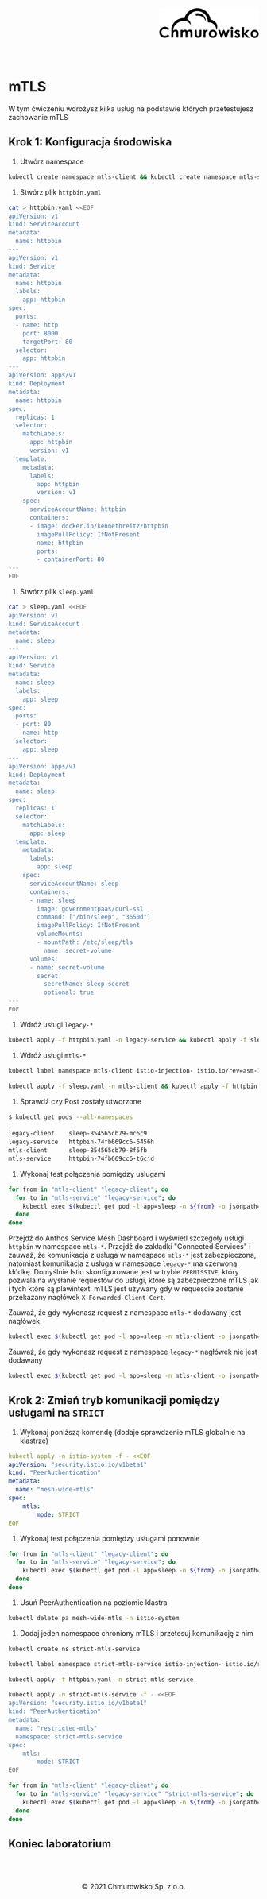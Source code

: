 <img src="../../../../img/logo.png" alt="Chmurowisko logo" width="200"  align="right">
<br><br>
<br><br>
<br><br>

# mTLS

W tym ćwiczeniu wdrożysz kilka usług na podstawie których przetestujesz zachowanie mTLS

## Krok 1: Konfiguracja środowiska

1. Utwórz namespace

  ```bash
  kubectl create namespace mtls-client && kubectl create namespace mtls-service && kubectl create namespace legacy-client && kubectl create namespace legacy-service
  ```

1. Stwórz plik `httpbin.yaml`
  
  ```bash
  cat > httpbin.yaml <<EOF
  apiVersion: v1
  kind: ServiceAccount
  metadata:
    name: httpbin
  ---
  apiVersion: v1
  kind: Service
  metadata:
    name: httpbin
    labels:
      app: httpbin
  spec:
    ports:
    - name: http
      port: 8000
      targetPort: 80
    selector:
      app: httpbin
  ---
  apiVersion: apps/v1
  kind: Deployment
  metadata:
    name: httpbin
  spec:
    replicas: 1
    selector:
      matchLabels:
        app: httpbin
        version: v1
    template:
      metadata:
        labels:
          app: httpbin
          version: v1
      spec:
        serviceAccountName: httpbin
        containers:
        - image: docker.io/kennethreitz/httpbin
          imagePullPolicy: IfNotPresent
          name: httpbin
          ports:
          - containerPort: 80
  ---
  EOF
  ```

1. Stwórz plik `sleep.yaml`

  ```bash
  cat > sleep.yaml <<EOF
  apiVersion: v1
  kind: ServiceAccount
  metadata:
    name: sleep
  ---
  apiVersion: v1
  kind: Service
  metadata:
    name: sleep
    labels:
      app: sleep
  spec:
    ports:
    - port: 80
      name: http
    selector:
      app: sleep
  ---
  apiVersion: apps/v1
  kind: Deployment
  metadata:
    name: sleep
  spec:
    replicas: 1
    selector:
      matchLabels:
        app: sleep
    template:
      metadata:
        labels:
          app: sleep
      spec:
        serviceAccountName: sleep
        containers:
        - name: sleep
          image: governmentpaas/curl-ssl
          command: ["/bin/sleep", "3650d"]
          imagePullPolicy: IfNotPresent
          volumeMounts:
          - mountPath: /etc/sleep/tls
            name: secret-volume
        volumes:
        - name: secret-volume
          secret:
            secretName: sleep-secret
            optional: true
  ---
  EOF
  ```

1. Wdróż usługi `legacy-*`
  
  ```bash
  kubectl apply -f httpbin.yaml -n legacy-service && kubectl apply -f sleep.yaml -n legacy-client
  ```

1. Wdróż usługi `mtls-*`
  
  ```bash
  kubectl label namespace mtls-client istio-injection- istio.io/rev=asm-196-2 --overwrite && kubectl label namespace mtls-service istio-injection- istio.io/rev=asm-196-2 --overwrite
  ```
  
  ```bash
  kubectl apply -f sleep.yaml -n mtls-client && kubectl apply -f httpbin.yaml -n mtls-service
  ```

1. Sprawdź czy Post zostały utworzone
  
  ```bash
  $ kubectl get pods --all-namespaces

  legacy-client    sleep-854565cb79-mc6c9                                      1/1     Running   0          8m9s
  legacy-service   httpbin-74fb669cc6-6456h                                    1/1     Running   0          8m10s
  mtls-client      sleep-854565cb79-8f5fb                                      2/2     Running   0          43s
  mtls-service     httpbin-74fb669cc6-t6cjd                                    2/2     Running   0          43s
  ```

1. Wykonaj test połączenia pomiędzy uslugami
  
  ```bash
  for from in "mtls-client" "legacy-client"; do
    for to in "mtls-service" "legacy-service"; do
      kubectl exec $(kubectl get pod -l app=sleep -n ${from} -o jsonpath={.items..metadata.name}) -c sleep -n ${from} -- curl "http://httpbin.${to}:8000/ip" -s -o /dev/null -w "sleep.${from} to httpbin.${to}: %{http_code}\n"
    done
  done
  ```


Przejdź do Anthos Service Mesh Dashboard i wyświetl szczegóły usługi `httpbin` w namespace `mtls-*`. Przejdź do zakładki "Connected Services" i zauważ, że komunikacja z usługa w namespace `mtls-*` jest zabezpieczona, natomiast komunikacja z usługa w namespace `legacy-*` ma czerwoną kłódkę. Domyślnie Istio skonfigurowane jest w trybie `PERMISSIVE`, który pozwala na wysłanie requestów do usługi, które są zabezpieczone mTLS jak i tych które są plawintext. mTLS jest używany gdy w requescie zostanie przekazany nagłówek `X-Forwarded-Client-Cert`.

Zauważ, że gdy wykonasz request z namespace `mtls-*` dodawany jest nagłówek

  ```bash
  kubectl exec $(kubectl get pod -l app=sleep -n mtls-client -o jsonpath={.items..metadata.name}) -c sleep -n mtls-client -- curl http://httpbin.mtls-service:8000/headers -s | grep X-Forwarded-Client-Cert
  ```

Zauważ, że gdy wykonasz request z namespace `legacy-*` nagłówek nie jest dodawany
  
  ```bash
  kubectl exec $(kubectl get pod -l app=sleep -n mtls-client -o jsonpath={.items..metadata.name}) -c sleep -n mtls-client -- curl http://httpbin.legacy-service:8000/headers -s | grep X-Forwarded-Client-Cert
  ```

## Krok 2: Zmień tryb komunikacji pomiędzy usługami na `STRICT`
    
1. Wykonaj poniższą komendę (dodaje sprawdzenie mTLS globalnie na klastrze)
  
  ```yaml
  kubectl apply -n istio-system -f - <<EOF
  apiVersion: "security.istio.io/v1beta1"
  kind: "PeerAuthentication"
  metadata:
    name: "mesh-wide-mtls"
  spec:
      mtls:
          mode: STRICT
  EOF
  ```

1. Wykonaj test połączenia pomiędzy usługami ponownie
  ```bash
  for from in "mtls-client" "legacy-client"; do
    for to in "mtls-service" "legacy-service"; do
      kubectl exec $(kubectl get pod -l app=sleep -n ${from} -o jsonpath={.items..metadata.name}) -c sleep -n ${from} -- curl "http://httpbin.${to}:8000/ip" -s -o /dev/null -w "sleep.${from} to httpbin.${to}: %{http_code}\n"
    done
  done
  ```

1. Usuń PeerAuthentication na poziomie klastra
  
  ```bash
  kubectl delete pa mesh-wide-mtls -n istio-system
  ```

1. Dodaj jeden namespace chroniony mTLS i przetesuj komunikację z nim

  ```bash
  kubectl create ns strict-mtls-service
  ```
  
  ```bash
  kubectl label namespace strict-mtls-service istio-injection- istio.io/rev=asm-196-2 --overwrite
  ```
  
  ```bash
  kubectl apply -f httpbin.yaml -n strict-mtls-service
  ```
  
  ```bash
  kubectl apply -n strict-mtls-service -f - <<EOF
  apiVersion: "security.istio.io/v1beta1"
  kind: "PeerAuthentication"
  metadata:
    name: "restricted-mtls"
    namespace: strict-mtls-service
  spec:
      mtls:
          mode: STRICT
  EOF
  ```
  
  ```bash
  for from in "mtls-client" "legacy-client"; do
    for to in "mtls-service" "legacy-service" "strict-mtls-service"; do
      kubectl exec $(kubectl get pod -l app=sleep -n ${from} -o jsonpath={.items..metadata.name}) -c sleep -n ${from} -- curl "http://httpbin.${to}:8000/ip" -s -o /dev/null -w "sleep.${from} to httpbin.${to}: %{http_code}\n"
    done
  done
  ```

## Koniec laboratorium

<br><br>

<center><p>&copy; 2021 Chmurowisko Sp. z o.o.<p></center>
